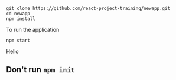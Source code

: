 ```
git clone https://github.com/react-project-training/newapp.git
cd newapp
npm install
```
To run the application
```
npm start
```
Hello 
## Don't run `npm init`
